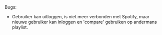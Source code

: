 Bugs:
- Gebruiker kan uitloggen, is niet meer verbonden met Spotify, maar nieuwe gebruiker kan inloggen en 'compare' gebruiken op andermans playlist.